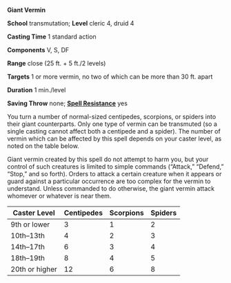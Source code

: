  **Giant Vermin**

**School** transmutation; **Level** cleric 4, druid 4

**Casting Time** 1 standard action

**Components** V, S, DF

**Range** close (25 ft. + 5 ft./2 levels)

**Targets** 1 or more vermin, no two of which can be more than 30 ft. apart

**Duration** 1 min./level

**Saving Throw** none; **[Spell Resistance](../glossary#_spell-resistance)** yes

You turn a number of normal-sized centipedes, scorpions, or spiders into their giant counterparts. Only one type of vermin can be transmuted (so a single casting cannot affect both a centipede and a spider). The number of vermin which can be affected by this spell depends on your caster level, as noted on the table below.

Giant vermin created by this spell do not attempt to harm you, but your control of such creatures is limited to simple commands (“Attack,” “Defend,” “Stop,” and so forth). Orders to attack a certain creature when it appears or guard against a particular occurrence are too complex for the vermin to understand. Unless commanded to do otherwise, the giant vermin attack whomever or whatever is near them.

| Caster Level | Centipedes | Scorpions | Spiders |
| --- | --- | --- | --- |
| 9th or lower | 3 | 1 | 2 |
| 10th–13th | 4 | 2 | 3 |
| 14th–17th | 6 | 3 | 4 |
| 18th–19th | 8 | 4 | 5 |
| 20th or higher | 12 | 6 | 8 |

